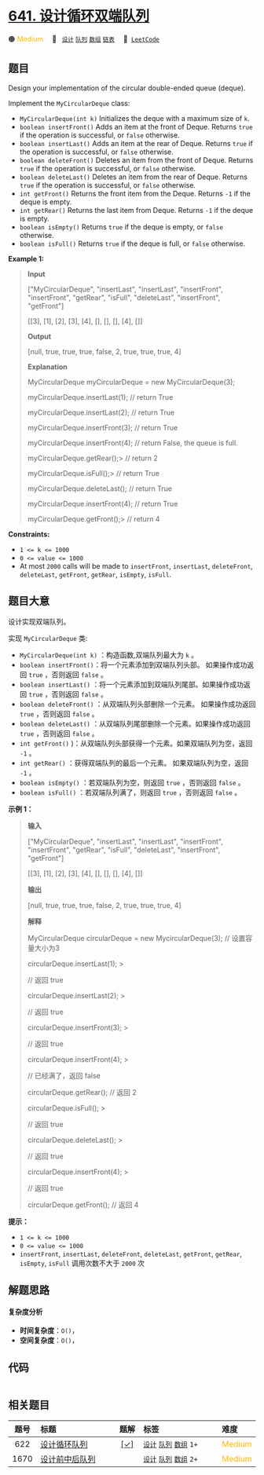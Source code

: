 # [641. 设计循环双端队列](https://leetcode.com/problems/design-circular-deque)

🟠 <font color=#ffb800>Medium</font>&emsp; 🔖&ensp; [`设计`](/leetcode/outline/tag/design.md) [`队列`](/leetcode/outline/tag/queue.md) [`数组`](/leetcode/outline/tag/array.md) [`链表`](/leetcode/outline/tag/linked-list.md)&emsp; 🔗&ensp;[`LeetCode`](https://leetcode.com/problems/design-circular-deque)

## 题目

Design your implementation of the circular double-ended queue (deque).

Implement the `MyCircularDeque` class:

  * `MyCircularDeque(int k)` Initializes the deque with a maximum size of `k`.
  * `boolean insertFront()` Adds an item at the front of Deque. Returns `true` if the operation is successful, or `false` otherwise.
  * `boolean insertLast()` Adds an item at the rear of Deque. Returns `true` if the operation is successful, or `false` otherwise.
  * `boolean deleteFront()` Deletes an item from the front of Deque. Returns `true` if the operation is successful, or `false` otherwise.
  * `boolean deleteLast()` Deletes an item from the rear of Deque. Returns `true` if the operation is successful, or `false` otherwise.
  * `int getFront()` Returns the front item from the Deque. Returns `-1` if the deque is empty.
  * `int getRear()` Returns the last item from Deque. Returns `-1` if the deque is empty.
  * `boolean isEmpty()` Returns `true` if the deque is empty, or `false` otherwise.
  * `boolean isFull()` Returns `true` if the deque is full, or `false` otherwise.



**Example 1:**

> 
> 
> 
> 
> 
> **Input**
> 
> ["MyCircularDeque", "insertLast", "insertLast", "insertFront", "insertFront", "getRear", "isFull", "deleteLast", "insertFront", "getFront"]
> 
> [[3], [1], [2], [3], [4], [], [], [], [4], []]
> 
> **Output**
> 
> [null, true, true, true, false, 2, true, true, true, 4]
> 
> 
> 
> **Explanation**
> 
> MyCircularDeque myCircularDeque = new MyCircularDeque(3);
> 
> myCircularDeque.insertLast(1);  // return True
> 
> myCircularDeque.insertLast(2);  // return True
> 
> myCircularDeque.insertFront(3); // return True
> 
> myCircularDeque.insertFront(4); // return False, the queue is full.
> 
> myCircularDeque.getRear();> 
>   // return 2
> 
> myCircularDeque.isFull();> 
>    // return True
> 
> myCircularDeque.deleteLast();   // return True
> 
> myCircularDeque.insertFront(4); // return True
> 
> myCircularDeque.getFront();> 
>  // return 4

**Constraints:**

  * `1 <= k <= 1000`
  * `0 <= value <= 1000`
  * At most `2000` calls will be made to `insertFront`, `insertLast`, `deleteFront`, `deleteLast`, `getFront`, `getRear`, `isEmpty`, `isFull`.


## 题目大意

设计实现双端队列。

实现 `MyCircularDeque` 类:

  * `MyCircularDeque(int k)` ：构造函数,双端队列最大为 `k` 。
  * `boolean insertFront()`：将一个元素添加到双端队列头部。 如果操作成功返回 `true` ，否则返回 `false` 。
  * `boolean insertLast()` ：将一个元素添加到双端队列尾部。如果操作成功返回 `true` ，否则返回 `false` 。
  * `boolean deleteFront()` ：从双端队列头部删除一个元素。 如果操作成功返回 `true` ，否则返回 `false` 。
  * `boolean deleteLast()` ：从双端队列尾部删除一个元素。如果操作成功返回 `true` ，否则返回 `false` 。
  * `int getFront()` )：从双端队列头部获得一个元素。如果双端队列为空，返回 `-1` 。
  * `int getRear()` ：获得双端队列的最后一个元素。 如果双端队列为空，返回 `-1` 。
  * `boolean isEmpty()` ：若双端队列为空，则返回 `true` ，否则返回 `false`  。
  * `boolean isFull()` ：若双端队列满了，则返回 `true` ，否则返回 `false` 。



**示例 1：**

> 
> 
> 
> 
> 
> **输入**
> 
> ["MyCircularDeque", "insertLast", "insertLast", "insertFront", "insertFront", "getRear", "isFull", "deleteLast", "insertFront", "getFront"]
> 
> [[3], [1], [2], [3], [4], [], [], [], [4], []]
> 
> **输出**
> 
> [null, true, true, true, false, 2, true, true, true, 4]
> 
> 
> 
> **解释**
> 
> MyCircularDeque circularDeque = new MycircularDeque(3); // 设置容量大小为3
> 
> circularDeque.insertLast(1);			> 
> > 
> // 返回 true
> 
> circularDeque.insertLast(2);			> 
> > 
> // 返回 true
> 
> circularDeque.insertFront(3);			> 
> > 
> // 返回 true
> 
> circularDeque.insertFront(4);			> 
> > 
> // 已经满了，返回 false
> 
> circularDeque.getRear();  				// 返回 2
> 
> circularDeque.isFull();				> 
> > 
> // 返回 true
> 
> circularDeque.deleteLast();			> 
> > 
> // 返回 true
> 
> circularDeque.insertFront(4);			> 
> > 
> // 返回 true
> 
> circularDeque.getFront();				// 返回 4
> 
>  



**提示：**

  * `1 <= k <= 1000`
  * `0 <= value <= 1000`
  * `insertFront`, `insertLast`, `deleteFront`, `deleteLast`, `getFront`, `getRear`, `isEmpty`, `isFull`  调用次数不大于 `2000` 次


## 解题思路

#### 复杂度分析

- **时间复杂度**：`O()`，
- **空间复杂度**：`O()`，

## 代码

```javascript

```

## 相关题目

<!-- prettier-ignore -->
| 题号 | 标题 | 题解 | 标签 | 难度 |
| :------: | :------ | :------: | :------ | :------ |
| 622 | [设计循环队列](https://leetcode.com/problems/design-circular-queue) | [[✓]](/leetcode/problem/0622.md) |  [`设计`](/leetcode/outline/tag/design.md) [`队列`](/leetcode/outline/tag/queue.md) [`数组`](/leetcode/outline/tag/array.md) `1+` | <font color=#ffb800>Medium</font> |
| 1670 | [设计前中后队列](https://leetcode.com/problems/design-front-middle-back-queue) |  |  [`设计`](/leetcode/outline/tag/design.md) [`队列`](/leetcode/outline/tag/queue.md) [`数组`](/leetcode/outline/tag/array.md) `2+` | <font color=#ffb800>Medium</font> |

<style>
.blue {
    background-color: #096dd9;
    padding: 0.25rem 0.5rem;
    margin: 0;
    font-size: 0.85em;
    border-radius: 3px;
    color: white;
    font-weight: 500;
}
table th:first-of-type { width: 10%; }
table th:nth-of-type(2) { width: 35%; }
table th:nth-of-type(3) { width: 10%; }
table th:nth-of-type(4) { width: 35%; }
table th:nth-of-type(5) { width: 10%; }
</style>
